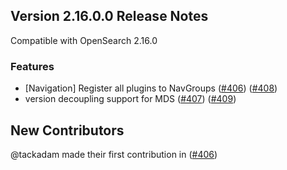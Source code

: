 ## Version 2.16.0.0 Release Notes

Compatible with OpenSearch 2.16.0

### Features
* [Navigation] Register all plugins to NavGroups ([#406](https://github.com/opensearch-project/dashboards-search-relevance/pull/406)) ([#408](https://github.com/opensearch-project/dashboards-search-relevance/pull/408))
* version decoupling support for MDS ([#407](https://github.com/opensearch-project/dashboards-search-relevance/pull/407)) ([#409](https://github.com/opensearch-project/dashboards-search-relevance/pull/409))

## New Contributors
@tackadam made their first contribution in ([#406](https://github.com/opensearch-project/dashboards-search-relevance/pull/406))
